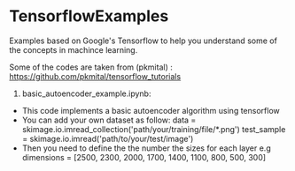 # TensorflowExamples
Examples based on Google's Tensorflow to help you understand some of the concepts in machince learning.


Some of the codes are taken from (pkmital) : https://github.com/pkmital/tensorflow_tutorials

1. basic_autoencoder_example.ipynb:
- This code implements a basic autoencoder algorithm using tensorflow
- You can add your own dataset as follow:
  data = skimage.io.imread_collection('path/your/training/file/*.png')
  test_sample = skimage.io.imread('path/to/your/test/image')
- Then you need to define the the number the sizes for each layer 
  e.g dimensions = [2500, 2300, 2000, 1700, 1400, 1100, 800, 500, 300]
 
